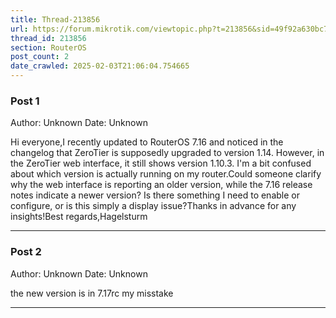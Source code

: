 ```yaml
---
title: Thread-213856
url: https://forum.mikrotik.com/viewtopic.php?t=213856&sid=49f92a630bc7970d8ca50523be880e8f
thread_id: 213856
section: RouterOS
post_count: 2
date_crawled: 2025-02-03T21:06:04.754665
---
```


### Post 1
Author: Unknown
Date: Unknown

Hi everyone,I recently updated to RouterOS 7.16 and noticed in the changelog that ZeroTier is supposedly upgraded to version 1.14. However, in the ZeroTier web interface, it still shows version 1.10.3. I'm a bit confused about which version is actually running on my router.Could someone clarify why the web interface is reporting an older version, while the 7.16 release notes indicate a newer version? Is there something I need to enable or configure, or is this simply a display issue?Thanks in advance for any insights!Best regards,Hagelsturm

---
### Post 2
Author: Unknown
Date: Unknown

the new version is in 7.17rc my misstake

---
